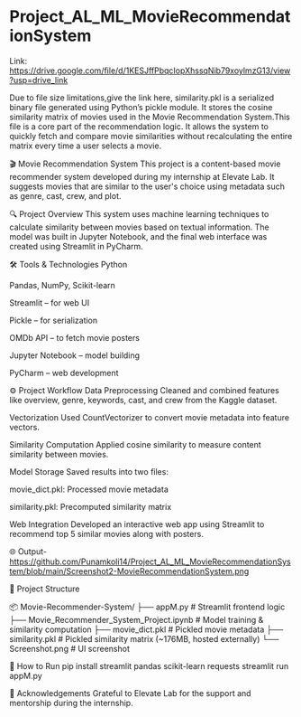 # Project_AL_ML_MovieRecommendationSystem

Link: https://drive.google.com/file/d/1KESJffPbqcIopXhssqNib79xoylmzG13/view?usp=drive_link

Due to file size limitations,give the link here,
similarity.pkl is a serialized binary file generated using Python’s pickle module. It stores the cosine similarity matrix of movies used in the Movie Recommendation System.This file is a core part of the recommendation logic. It allows the system to quickly fetch and compare movie similarities without recalculating the entire matrix every time a user selects a movie.

🎬 Movie Recommendation System
This project is a content-based movie recommender system developed during my internship at Elevate Lab. It suggests movies that are similar to the user's choice using metadata such as genre, cast, crew, and plot.

🔍 Project Overview
This system uses machine learning techniques to calculate similarity between movies based on textual information. The model was built in Jupyter Notebook, and the final web interface was created using Streamlit in PyCharm.

🛠️ Tools & Technologies
Python

Pandas, NumPy, Scikit-learn

Streamlit – for web UI

Pickle – for serialization

OMDb API – to fetch movie posters

Jupyter Notebook – model building

PyCharm – web development

⚙️ Project Workflow
Data Preprocessing
Cleaned and combined features like overview, genre, keywords, cast, and crew from the Kaggle dataset.

Vectorization
Used CountVectorizer to convert movie metadata into feature vectors.

Similarity Computation
Applied cosine similarity to measure content similarity between movies.

Model Storage
Saved results into two files:

movie_dict.pkl: Processed movie metadata

similarity.pkl: Precomputed similarity matrix

Web Integration
Developed an interactive web app using Streamlit to recommend top 5 similar movies along with posters.

🌐 Output-https://github.com/Punamkoli14/Project_AL_ML_MovieRecommendationSystem/blob/main/Screenshot2-MovieRecommendationSystem.png


📁 Project Structure

📦 Movie-Recommender-System/
├── appM.py                # Streamlit frontend logic
├── Movie_Recommender_System_Project.ipynb   # Model training & similarity computation
├── movie_dict.pkl         # Pickled movie metadata
├── similarity.pkl         # Pickled similarity matrix (~176MB, hosted externally)
└── Screenshot.png         # UI screenshot
 
🚀 How to Run
pip install streamlit pandas scikit-learn requests
streamlit run appM.py

🤝 Acknowledgements
Grateful to Elevate Lab for the support and mentorship during the internship.




